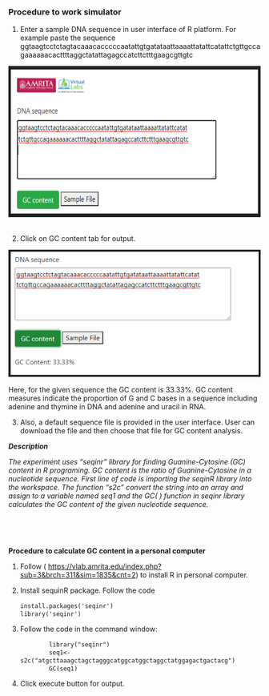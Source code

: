 ### Procedure to work simulator


1.	Enter a sample DNA sequence in user interface of R platform. For example paste the sequence 
ggtaagtcctctagtacaaacacccccaatattgtgatataattaaaattatattcatattctgttgccagaaaaaacacttttaggctatattagagccatcttctttgaagcgttgtc


<center><img src="images/exp2_1.png"width="634" 
     height="302"  title="" /></center>
&nbsp;

2.	Click on GC content tab for output. 

<center><img src="images/exp2_2.png" title="" /></center>

Here, for the given sequence the GC content is 33.33%. GC content measures indicate the proportion of G and C bases in a sequence including adenine and thymine in DNA and adenine and uracil in RNA.

3.	Also, a default sequence file is provided in the user interface. User can download the file and then choose that file for GC content analysis. 


***Description***
 
*The experiment uses “seqinr” library for finding Guanine-Cytosine (GC) content in R programing. GC content is the ratio of Guanine-Cytosine in a nucleotide sequence. First line of code is importing the seqinR library into the workspace. The function “s2c” convert the string into an array and assign to a variable named seq1 and the GC( ) function in seqinr library calculates the GC content of the given nucleotide sequence.*
 
&nbsp;

&nbsp;

**Procedure to calculate GC content in a personal computer**


1.	Follow ( https://vlab.amrita.edu/index.php?sub=3&brch=311&sim=1835&cnt=2) to install R in personal computer.
2.	Install sequinR package. Follow the code 

        install.packages('seqinr')
        library('seqinr')
3. Follow the code in the command window:

               library("seqinr")
               seq1<-s2c("atgcttaaagctagctagggcatggcatggctaggctatggagactgactacg")
               GC(seq1)
4. Click execute button for output.
 
&nbsp;



